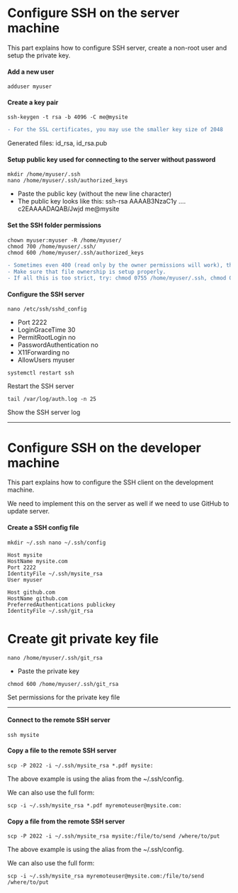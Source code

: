 # Configure SSH on the server machine

This part explains how to configure SSH server, create a non-root user and setup the private key.

#### Add a new user

```console
adduser myuser
```

#### Create a key pair
```console
ssh-keygen -t rsa -b 4096 -C me@mysite
```

```diff
- For the SSL certificates, you may use the smaller key size of 2048
```

Generated files: id_rsa, id_rsa.pub

#### Setup public key used for connecting to the server without password

```console
mkdir /home/myuser/.ssh
nano /home/myuser/.ssh/authorized_keys
```

* Paste the public key (without the new line character)
* The public key looks like this: ssh-rsa AAAAB3NzaC1y .... c2EAAAADAQAB/Jwjd me@mysite

#### Set the SSH folder permissions

```console
chown myuser:myuser -R /home/myuser/
chmod 700 /home/myuser/.ssh/
chmod 600 /home/myuser/.ssh/authorized_keys
```

```diff
- Sometimes even 400 (read only by the owner permissions will work), this is as strict as we can get.
- Make sure that file ownership is setup properly.
- If all this is too strict, try: chmod 0755 /home/myuser/.ssh, chmod 0644 /home/myuser/.ssh/*
```

#### Configure the SSH server

```console
nano /etc/ssh/sshd_config
```

* Port 2222
* LoginGraceTime 30
* PermitRootLogin no
* PasswordAuthentication no
* X11Forwarding no
* AllowUsers myuser

```console
systemctl restart ssh
```

Restart the SSH server

```console
tail /var/log/auth.log -n 25
```

Show the SSH server log

***

# Configure SSH on the developer machine

This part explains how to configure the SSH client on the development machine.

We need to implement this on the server as well if we need to use GitHub to update server.

#### Create a SSH config file

```console
mkdir ~/.ssh nano ~/.ssh/config
```

```shell
Host mysite
HostName mysite.com
Port 2222
IdentityFile ~/.ssh/mysite_rsa
User myuser

Host github.com
HostName github.com
PreferredAuthentications publickey
IdentityFile ~/.ssh/git_rsa
```

# Create git private key file

```console
nano /home/myuser/.ssh/git_rsa
```

* Paste the private key

```console
chmod 600 /home/myuser/.ssh/git_rsa
```

Set permissions for the private key file

***

#### Connect to the remote SSH server

```console
ssh mysite
```

#### Copy a file to the remote SSH server

```console
scp -P 2022 -i ~/.ssh/mysite_rsa *.pdf mysite:
```

The above example is using the alias from the ~/.ssh/config.

We can also use the full form:

`scp -i ~/.ssh/mysite_rsa *.pdf myremoteuser@mysite.com:`

#### Copy a file from the remote SSH server
```console
scp -P 2022 -i ~/.ssh/mysite_rsa mysite:/file/to/send /where/to/put
```

The above example is using the alias from the ~/.ssh/config.

We can also use the full form:

`scp -i ~/.ssh/mysite_rsa myremoteuser@mysite.com:/file/to/send /where/to/put`
